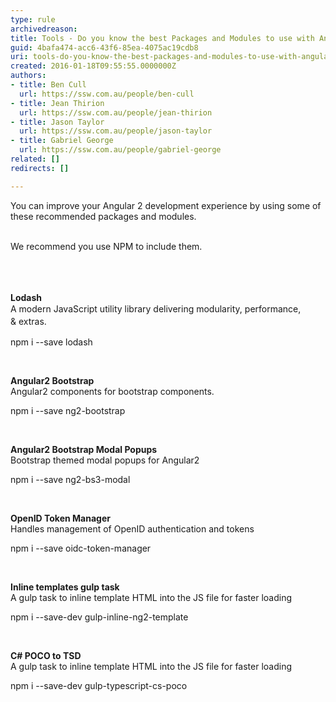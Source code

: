```yaml
---
type: rule
archivedreason: 
title: Tools - Do you know the best Packages and Modules to use with Angular?
guid: 4bafa474-acc6-43f6-85ea-4075ac19cdb8
uri: tools-do-you-know-the-best-packages-and-modules-to-use-with-angular
created: 2016-01-18T09:55:55.0000000Z
authors:
- title: Ben Cull
  url: https://ssw.com.au/people/ben-cull
- title: Jean Thirion
  url: https://ssw.com.au/people/jean-thirion
- title: Jason Taylor
  url: https://ssw.com.au/people/jason-taylor
- title: Gabriel George
  url: https://ssw.com.au/people/gabriel-george
related: []
redirects: []

---
```



You can improve your Angular 2 development experience by using some of these recommended packages and modules.<div><br>We recommend you use NPM to include them.</div><div><br></div>
<br><excerpt class='endintro'></excerpt><br>
<p><strong>​Lodash</strong><br><span style="line-height&#58;20px;">A modern JavaScript utility library delivering&#160;modularity, performance, &amp;&#160;ex</span><span style="line-height&#58;20px;">t</span><span style="line-height&#58;20px;">ras.</span><span style="line-height&#58;20px;">​<br></span></p><p class="ssw15-rteElement-CodeArea">npm i --save lodash​</p><p>&#160;</p><p><strong>Angular2 Bootstrap</strong><br> Angular2 components for bootstrap components. </p><p class="ssw15-rteElement-CodeArea">npm i --save ng​​2-bootstrap </p><p>&#160;</p><p><strong>Angular2 Bootstrap Modal Popups</strong><br> Bootstrap themed modal popups for Angular2</p><p class="ssw15-rteElement-CodeArea">npm i --save ng​​2-bs3-modal </p><p>&#160;</p><p><strong>OpenID Token Manager</strong><br> Handles management of OpenID authentication and tokens</p><p class="ssw15-rteElement-CodeArea">npm i --save oidc-token-mana​​ger </p><p>&#160;</p><p><strong>Inline templates gulp task</strong><br> A gulp task to inline template HTML into the JS file for faster loading</p><p class="ssw15-rteElement-CodeArea">npm i --save-dev gulp-inline-ng2-tem​​plate </p><p>&#160;</p><p><strong>C# POCO to TSD</strong><br> A gulp task to inline template HTML into the JS file for faster loading</p><p class="ssw15-rteElement-CodeArea">npm i --save-de​​​v gulp-typescript-cs-poco </p><p>​&#160;​</p>


